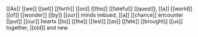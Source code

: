 [[As]] [[we]] [[set]] [[forth]] [[on]] [[this]] [[fateful]] [[quest]], [[a]] [[world]] [[of]] [[wonder]] [[by]] [[our]] minds imbued, [[a]] [[chance]] encounter [[put]] [[our]] hearts [[to]] [[the]] [[test]] [[as]] [[fate]] [[brought]] [[us]] together, [[old]] and new.


